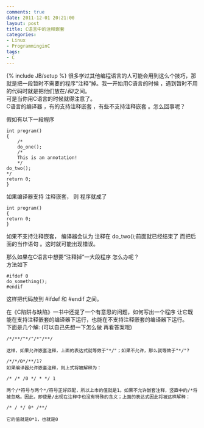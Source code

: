 ```yaml
---
comments: true
date: 2011-12-01 20:21:00
layout: post
title: C语言中的注释嵌套
categories:
- Linux
- ProgramminginC
tags:
- C
---
```


{% include JB/setup %}
很多学过其他编程语言的人可能会用到这么个技巧，那就是把一段暂时不需要的程序“注释”掉。我一开始用C语言的时候 ，遇到暂时不用的代码时就是把他们放在/*和*/之间。  
可是当你用C语言的时候就得注意了。  
C语言的编译器 ，有的支持注释嵌套 ，有些不支持注释嵌套 。怎么回事呢？  
  
假如有以下一段程序  

    int program()  
    {    
        /*  
        do_one();  
        /*  
        This is an annotation!  
        */  
    do_two();  
    */  
    return 0;  
    }  
  
  
如果编译器支持 注释嵌套， 则 程序就成了  
  
    int program()  
    {  
    return 0;  
    }  
如果不支持注释嵌套， 编译器会认为 注释在 do_two();前面就已经结束了 而把后面的当作语句 。这时就可能出现错误。  
  
那么如果在C语言中想要“注释掉”一大段程序 怎么办呢？  
方法如下  

    #ifdef 0  
    do_something();  
    #endif  
  
这样把代码放到 #ifdef 和 #endif 之间。  
  
在《C陷阱与缺陷》一书中还提了一个有意思的问题，如何写出一个程序 让它既能在支持注释嵌套的编译器下运行，也能在不支持注释嵌套的编译器下运行。  
下面是几个解: (可以自己先想一下怎么做 再看答案哦)  
  
    /*/**/"*/"/*"/**/

    这样，如果允许嵌套注释，上面的表达式就等效于"*/"；如果不允许，那么就等效于"*/"?  
  
    /*/*/0*/**/1?  
    如果编译器允许嵌套注释，则上式将被解释为：

    /* /* /0 */ * */ 1

    两个/*符号与两个*/符号正好匹配，所以上市的值就是1。如果不允许嵌套注释，竖直中的/*将被忽略。因此，即使是/出现在注释中也没有特殊的含义；上面的表达式因此将被这样解释：

    /* / */ 0* /**/

    它的值就是0*1，也就是0



 
